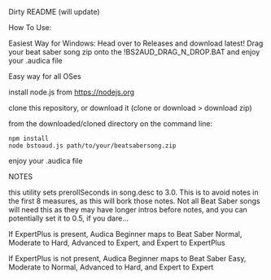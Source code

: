 Dirty README (will update)

How To Use:

Easiest Way for Windows: 
Head over to Releases and download latest! Drag your beat saber song zip onto the !BS2AUD_DRAG_N_DROP.BAT and enjoy your .audica file

Easy way for all OSes

install node.js from https://nodejs.org

clone this repository, or download it (clone or download > download zip)

from the downloaded/cloned directory on the command line:

```
npm install
node bstoaud.js path/to/your/beatsabersong.zip
```

enjoy your .audica file

NOTES

this utility sets prerollSeconds in song.desc to 3.0. This is to avoid notes in the first 8 measures, as this will bork those notes. Not all Beat Saber songs will need this as they may have longer intros before notes, and you can potentially set it to 0.5, if you dare...

If ExpertPlus is present, Audica Beginner maps to Beat Saber Normal, Moderate to Hard, Advanced to Expert, and Expert to ExpertPlus

If ExpertPlus is not present, Audica Beginner maps to Beat Saber Easy, Moderate to Normal, Advanced to Hard, and Expert to Expert

